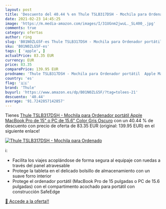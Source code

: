 ```yaml
---
layout: post
title: 'Descuento del 40.44 % en Thule TSLB317DSH - Mochila para Ordenado'
date: 2021-02-23 14:45:25
image: 'https://m.media-amazon.com/images/I/31UGnm2jwuL._SL400_.jpg'
comments: true
category: ofertas
author: ring
slug: 'B01N0ZLG5F-es Thule TSLB317DSH - Mochila para Ordenador portátil Apple...'
sku: 'B01N0ZLG5F-es'
tags: [ 'apple', ]
actualPrice: 83.35 EUR
currency: EUR
price: 83.35
comparePrice: 139.95 EUR
prodname: 'Thule TSLB317DSH - Mochila para Ordenador portátil  Apple MacBook Pro de 15" o PC de 15.6"  Color Gris Oscuro'
country: 'es'
flag: '🇪🇸'
brand: 'Thule'
buyurl: 'https://www.amazon.es/dp/B01N0ZLG5F/?tag=tolees-21'
descuento: '40.44'
average: '91.7242857142857'
---
```


Tienes [Thule TSLB317DSH - Mochila para Ordenador portátil  Apple MacBook Pro de 15" o PC de 15.6"  Color Gris Oscuro](https://www.amazon.es/dp/B01N0ZLG5F/?tag=tolees-21) con un 40.44 % de descuento con precio de oferta de 83.35 EUR (original: 139.95 EUR) en el siguiente enlace!

[![Thule TSLB317DSH - Mochila para Ordenado](https://m.media-amazon.com/images/I/31UGnm2jwuL._SL400_.jpg)](https://www.amazon.es/dp/B01N0ZLG5F/?tag=tolees-21)

ℹ️:

- Facilita los viajes acoplándose de forma segura al equipaje con ruedas a través del panel atravesable
- Protege la tableta en el delicado bolsillo de almacenamiento con un suave forro interior
- Protege el ordenador portátil (MacBook Pro de 15 pulgadas o PC de 15.6 pulgadas) con el compartimento acochado para portátil con construcción SafeEdge

[🛒 Accede a la oferta!!](https://www.amazon.es/dp/B01N0ZLG5F/?tag=tolees-21)
